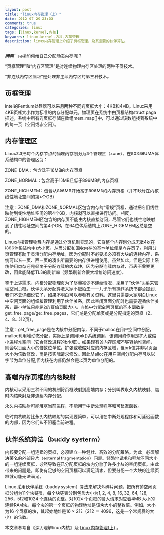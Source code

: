```yaml
---
layout: post
title: "linux内存管理（上）"
date: 2012-07-29 23:33
comments: true
categories: linux
tags: [linux,kernel,内核]
keywords: linux,kernel,内核,内存管理
description: linux内存管理上介绍了页框管理，及其重要的伙伴算法。
---
```


***摘要***：内核如何给自己分配动态内存呢？  

“页框管理”和“内存区管理”是对连续物理内存区处理的两种不同技术。  

“非连续内存区管理”是处理非连续内存区的第三种技术。  

 

页框管理  
---
intel的Pentium处理器可以采用两种不同的页框大小：4KB和4MB。Linux采用4KB页框大小作为标准的内存分配单元。物理页在系统中由页框结构struct paga描述，系统中所有的页框存储在数组mem_map[]中，可以通过该数组找到系统中的每一页（空闲或非空闲）。  

 
<!--more-->
内存管理区  
---
Linux2.6把每个内存节点的物理内存划分为3个管理区（zone）。在80X86UMA体系结构中的管理区为：  

ZONE_DMA：包含低于16MB的内存页框  

ZONE_NORMAL：包含高于16MB且低于896MB的内存页框  

ZONE_HIGHMEM：包含从896MB开始高于896MB的内存页框（并不映射在内核线性地址空间的第4个GB）  

注意：ZONE_DMA和ZONE_NORMAL区包含内存的“常规”页框，通过把它们线性映射到线性地址空间的第4个GB，内核就可以直接进行访问。相反，ZONE_HIGHMEM区包含的内存页不能由内核直接访问，尽管它们也线性地映射到了线性地址空间的第4个GB。在64位体系结构上ZONE_HIGHMEM区总是空的。  

Linux内核管理物理内存是通过分页机制实现的，它将整个内存划分成无数4k(在i386体系结构中)大小页，从而分配和回收内存的基本单位便是内存页了。利用分页管理有助于灵活分配内存地址，因为分配时不必要求必须有大块的连续内存，系统可以东一页、西一页的凑出所需要的内存供进程使用。虽然如此，但是实际上系统使用内存还是倾向于分配连续的内存块，因为分配连续内存时，页表不需要更改，因此能降低TLB的刷新率（频繁刷新会很大增加访问速度）。     

鉴于上述需求，内核分配物理页为了尽量减少不连续情况，采用了“伙伴”关系来管理空闲页框。伙伴关系分配算法大家不应陌生——几乎所有操作系统书都会提到,我们不去详细说它了，如果不明白可以参看有关资料。这里只需要大家明白Linux中空闲页面的组织和管理利用了伙伴关系，因此空闲页面分配时也需要遵循伙伴关系，最小单位只能是2的幂倍页面大小。内核中分配空闲页框的基本函数是get_free_page/get_free_pages，它们或是分配单页或是分配指定的页框（2、4、8…512页）。  

注意：get_free_page是在内核中分配内存，不同于malloc在用户空间中分配，malloc利用堆动态分配，实际上是调用brk()系统调用，该调用的作用是扩大或缩小进程堆空间（它会修改进程的brk域）。如果现有的内存区域不够容纳堆空间，则会以页面大小的倍数位单位，扩张或收缩对应的内存区域，但brk值并非以页面大小为倍数修改，而是按实际请求修改。因此Malloc在用户空间分配内存可以以字节为单位分配,但内核在内部仍然会是以页为单位分配的。  

 

高端内存页框的内核映射  
---
内核可以采用三种不同的机制将页框映射到高端内存；分别叫做永久内核映射、临时内核映射及非连续内存分配。  

永久内核映射可能阻塞当前进程，不能用于中断处理程序和可延迟函数。  

临时内核映射比永久内核映射的实现要简单，可以用在中断处理程序和可延迟函数的内部，因为它们从不阻塞当前进程。  

 

伙伴系统算法（buddy systerm）  
---
内核要分配一组连续的页框，必须建立一种健壮、高效的分配策略。为此，必须解决著名的外部碎片（external fragmentation）问题。频繁地请求和释放不同大小的一组连续页框，必然导致在已分配页框的块内分散了许多小块的空闲页框。由此带来的问题是，即使有足够的空闲页框可以满足请求，但要分配一个大块的连续页框就可能无法满足。  

Linux 采用伙伴系统（buddy system）算法来解决外碎片问题。把所有的空闲页框分组为11个块链表，每个块链表分别包含大小为1, 2, 4, 8, 16, 32, 64, 128, 256，512和1024 个连续的页框。对1024 个页框的最大请求对应着4MB 大小的连续RAM块。每个块的第一个页框的物理地址是该块大小的整数倍。例如，大小为16 个页框的块，其起始地址是16 × 212（212 ＝ 4096，这是一个常规页的大小）的倍数。  

 
本文章参考自《深入理解linux内核》及 [Linux内存管理(上)](http://www.cnblogs.com/hoys/archive/2011/09/08/2171606.html) 。   

 
 